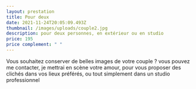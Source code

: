 ```yaml
---
layout: prestation
title: Pour deux
date: 2021-11-24T20:05:09.493Z
thumbnail: /images/uploads/couple2.jpg
description: pour deux personnes, en extérieur ou en studio
price: 195
price complement: " "
---
```



Vous souhaitez conserver de belles images de votre couple ? vous pouvez me contacter, je mettrai en scène votre amour, pour vous proposer des clichés dans vos lieux préférés, ou tout simplement dans un studio professionnel